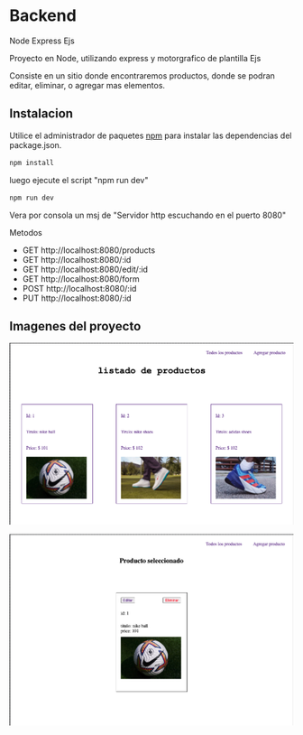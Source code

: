 # Backend
Node Express Ejs


Proyecto en Node, utilizando express y motorgrafico de plantilla Ejs

Consiste en un sitio donde encontraremos productos, donde se podran editar, eliminar, o agregar mas elementos.


## Instalacion

Utilice el administrador de paquetes [npm](https://www.npmjs.com/) para instalar las dependencias del package.json.

```bash
npm install
```
luego ejecute el script "npm run dev"

```bash
npm run dev
```
Vera por consola un msj de "Servidor http escuchando en el puerto 8080" <br>


Metodos

+ GET http://localhost:8080/products
+ GET http://localhost:8080/:id
+ GET http://localhost:8080/edit/:id
+ GET http://localhost:8080/form
+ POST http://localhost:8080/:id
+ PUT http://localhost:8080/:id




## Imagenes del proyecto

![Esta es una imagen de ejemplo del inicio](./public/inicio.png)

![Esta es una imagen de ejemplo del inicio](./public/oneProduct.png)



